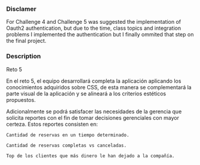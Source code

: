 ### Disclamer
For Challenge 4 and Challenge 5 was suggested the implementation of Oauth2 authentication, but due to the time, class topics and integration problems I implemented the authentication but I finally ommited that step on the final project.
### Description
Reto 5

En el reto 5, el equipo desarrollará completa la aplicación aplicando los conocimientos adquiridos sobre CSS, de esta manera se complementará la parte visual de la aplicación y se alineará a los criterios estéticos propuestos.

Adicionalmente se podrá satisfacer las necesidades de la gerencia que solicita reportes con el fin de tomar decisiones gerenciales con mayor certeza. Estos reportes consisten en:

    Cantidad de reservas en un tiempo determinado.

    Cantidad de reservas completas vs canceladas.

    Top de los clientes que más dinero le han dejado a la compañía.

